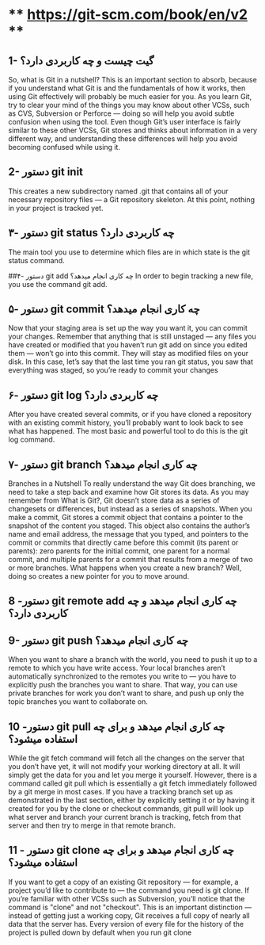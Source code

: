 # ** https://git-scm.com/book/en/v2 **





##  1-  گیت چیست و چه کاربردی دارد؟
So, what is Git in a nutshell? This is an important section to absorb, because if you understand what Git is and the fundamentals of how it works, then using Git effectively will probably be much easier for you. As you learn Git, try to clear your mind of the things you may know about other VCSs, such as CVS, Subversion or Perforce — doing so will help you avoid subtle confusion when using the tool. Even though Git’s user interface is fairly similar to these other VCSs, Git stores and thinks about information in a very different way, and understanding these differences will help you avoid becoming confused while using it.


## 2- دستور git init

This creates a new subdirectory named .git that contains all of your necessary repository files — a Git repository skeleton. At this point, nothing in your project is tracked yet.

## ۳- دستور git status چه کاربردی دارد؟
The main tool you use to determine which files are in which state is the git status command.

##۴- دستور git add چه کاری انجام میدهد؟
In order to begin tracking a new file, you use the command git add.

## ۵- دستور git commit چه کاری انجام میدهد؟
Now that your staging area is set up the way you want it, you can commit your changes. Remember that anything that is still unstaged — any files you have created or modified that you haven’t run git add on since you edited them — won’t go into this commit. They will stay as modified files on your disk. In this case, let’s say that the last time you ran git status, you saw that everything was staged, so you’re ready to commit your changes


## ۶- دستور git log چه کاربردی دارد؟
After you have created several commits, or if you have cloned a repository with an existing commit history, you’ll probably want to look back to see what has happened. The most basic and powerful tool to do this is the git log command.

## ۷- دستور git branch چه کاری انجام میدهد؟
Branches in a Nutshell
To really understand the way Git does branching, we need to take a step back and examine how Git stores its data.
As you may remember from What is Git?, Git doesn’t store data as a series of changesets or differences, but instead as a series of snapshots.
When you make a commit, Git stores a commit object that contains a pointer to the snapshot of the content you staged. This object also contains the author’s name and email address, the message that you typed, and pointers to the commit or commits that directly came before this commit (its parent or parents): zero parents for the initial commit, one parent for a normal commit, and multiple parents for a commit that results from a merge of two or more branches.
What happens when you create a new branch? Well, doing so creates a new pointer for you to move around.

## 8 -دستور git remote add چه کاری انجام میدهد و چه کاربردی دارد؟


## 9- دستور git push چه کاری انجام میدهد؟
When you want to share a branch with the world, you need to push it up to a remote to which you have write access. Your local branches aren’t automatically synchronized to the remotes you write to — you have to explicitly push the branches you want to share. That way, you can use private branches for work you don’t want to share, and push up only the topic branches you want to collaborate on.
## 10 -دستور git pull چه کاری انجام میدهد و برای چه استفاده میشود؟
While the git fetch command will fetch all the changes on the server that you don’t have yet, it will not modify your working directory at all. It will simply get the data for you and let you merge it yourself. However, there is a command called git pull which is essentially a git fetch immediately followed by a git merge in most cases. If you have a tracking branch set up as demonstrated in the last section, either by explicitly setting it or by having it created for you by the clone or checkout commands, git pull will look up what server and branch your current branch is tracking, fetch from that server and then try to merge in that remote branch.


## 11 - دستور git clone چه کاری انجام میدهد و برای چه استفاده میشود؟
If you want to get a copy of an existing Git repository — for example, a project you’d like to contribute to — the command you need is git clone. If you’re familiar with other VCSs such as Subversion, you’ll notice that the command is "clone" and not "checkout". This is an important distinction — instead of getting just a working copy, Git receives a full copy of nearly all data that the server has. Every version of every file for the history of the project is pulled down by default when you run git clone
